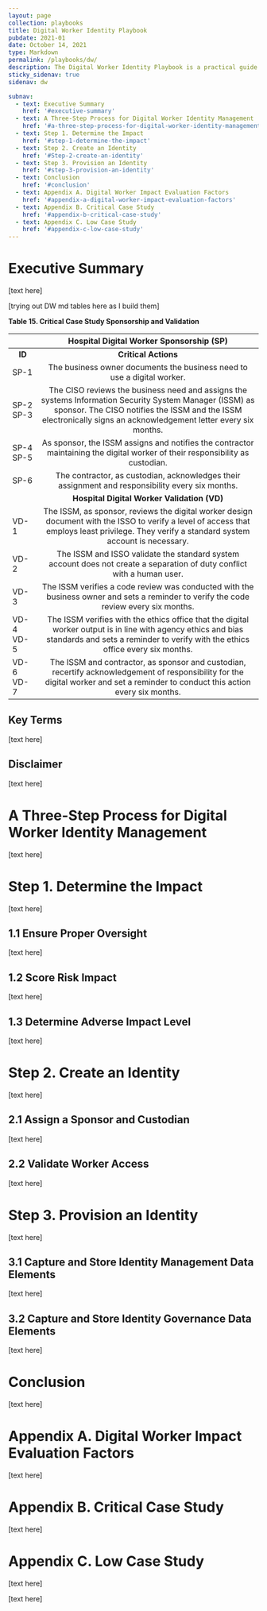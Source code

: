 ```yaml
---
layout: page
collection: playbooks
title: Digital Worker Identity Playbook 
pubdate: 2021-01
date: October 14, 2021
type: Markdown
permalink: /playbooks/dw/ 
description: The Digital Worker Identity Playbook is a practical guide for managing digital worker identities.
sticky_sidenav: true
sidenav: dw

subnav:
  - text: Executive Summary
    href: '#executive-summary'
  - text: A Three-Step Process for Digital Worker Identity Management
    href: '#a-three-step-process-for-digital-worker-identity-management'
  - text: Step 1. Determine the Impact
    href: '#step-1-determine-the-impact'
  - text: Step 2. Create an Identity
    href: '#Step-2-create-an-identity'
  - text: Step 3. Provision an Identity
    href: '#step-3-provision-an-identity'
  - text: Conclusion
    href: '#conclusion'
  - text: Appendix A. Digital Worker Impact Evaluation Factors
    href: '#appendix-a-digital-worker-impact-evaluation-factors'
  - text: Appendix B. Critical Case Study
    href: '#appendix-b-critical-case-study'
  - text: Appendix C. Low Case Study
    href: '#appendix-c-low-case-study'
---
```


# Executive Summary

[text here]

[trying out DW md tables here as I build them]


**Table 15. Critical Case Study Sponsorship and Validation**

|     | **Hospital Digital Worker Sponsorship (SP)** |
| ------------------------ | :------------: | 
| **&nbsp;&nbsp;&nbsp;ID&nbsp;&nbsp;&nbsp;** | **Critical Actions** | 
| SP-1 | The business owner documents the business need to use a digital worker. | 
| SP-2<br> SP-3 | The CISO reviews the business need and assigns the systems Information Security System Manager (ISSM) as sponsor. The CISO notifies the ISSM and the ISSM electronically signs an acknowledgement letter every six months. | 
| SP-4<br> SP-5 | As sponsor, the ISSM assigns and notifies the contractor maintaining the digital worker of their responsibility as custodian. | 
| SP-6 | The contractor, as custodian, acknowledges their assignment and responsibility every six months. | 
|     | **Hospital Digital Worker Validation (VD)** |
| VD-1 | The ISSM, as sponsor, reviews the digital worker design document with the ISSO to verify a level of access that employs least privilege. They verify a standard system account is necessary. | 
| VD-2 | The ISSM and ISSO validate the standard system account does not create a separation of duty conflict with a human user. | 
| VD-3 | The ISSM verifies a code review was conducted with the business owner and sets a reminder to verify the code review every six months. | 
| VD-4<br> VD-5 | The ISSM verifies with the ethics office that the digital worker output is in line with agency ethics and bias standards and sets a reminder to verify with the ethics office every six months. | 
| VD-6<br> VD-7 | The ISSM and contractor, as sponsor and custodian, recertify acknowledgement of responsibility for the digital worker and set a reminder to conduct this action every six months. | 






## Key Terms 

[text here]

## Disclaimer 

[text here]

# A Three-Step Process for Digital Worker Identity Management

[text here]

# Step 1. Determine the Impact

[text here]

## 1.1 Ensure Proper Oversight 

[text here]

## 1.2 Score Risk Impact 

[text here]

## 1.3 Determine Adverse Impact Level 

[text here]

# Step 2. Create an Identity

[text here]

## 2.1 Assign a Sponsor and Custodian 

[text here]

## 2.2 Validate Worker Access 

[text here]

# Step 3. Provision an Identity

[text here]

## 3.1 Capture and Store Identity Management Data Elements 

[text here]

## 3.2 Capture and Store Identity Governance Data Elements 

[text here]

# Conclusion

[text here]

# Appendix A. Digital Worker Impact Evaluation Factors

[text here]

# Appendix B. Critical Case Study

[text here]

# Appendix C. Low Case Study

[text here]

[text here]

